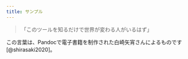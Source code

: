 ```yaml
---
title: サンプル
---
```


> 「このツールを知るだけで世界が変わる人がいるはず」

この言葉は、Pandocで電子書籍を制作された白崎矢宵さんによるものです[@shirasaki2020]。